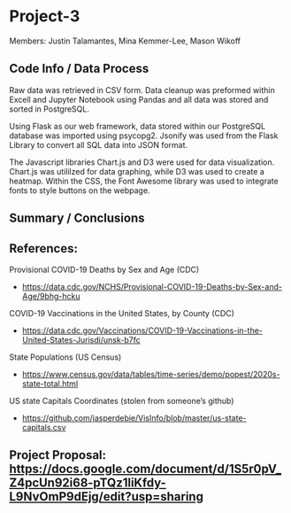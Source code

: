 # Project-3

Members: Justin Talamantes, Mina Kemmer-Lee, Mason Wikoff


## Code Info / Data Process
Raw data was retrieved in CSV form. Data cleanup was preformed within Excell and Jupyter Notebook using Pandas and all data was stored and sorted in PostgreSQL.

Using Flask as our web framework, data stored within our PostgreSQL database was imported using psycopg2. Jsonify was used from the Flask Library to convert all SQL data into JSON format. 

The Javascript libraries Chart.js and D3 were used for data visualization. Chart.js was utililzed for data graphing, while D3 was used to create a heatmap. Within the CSS, the Font Awesome ​library was used to integrate fonts to style buttons on the webpage.

## Summary / Conclusions


## References: 
Provisional COVID-19 Deaths by Sex and Age (CDC)  
-  https://data.cdc.gov/NCHS/Provisional-COVID-19-Deaths-by-Sex-and-Age/9bhg-hcku

COVID-19 Vaccinations in the United States, by County (CDC) 
-  https://data.cdc.gov/Vaccinations/COVID-19-Vaccinations-in-the-United-States-Jurisdi/unsk-b7fc

State Populations (US Census)
-  https://www.census.gov/data/tables/time-series/demo/popest/2020s-state-total.html

US state Capitals Coordinates (stolen from someone’s github)   
-  https://github.com/jasperdebie/VisInfo/blob/master/us-state-capitals.csv


## Project Proposal: https://docs.google.com/document/d/1S5r0pV_Z4pcUn92i68-pTQz1liKfdy-L9NvOmP9dEjg/edit?usp=sharing

